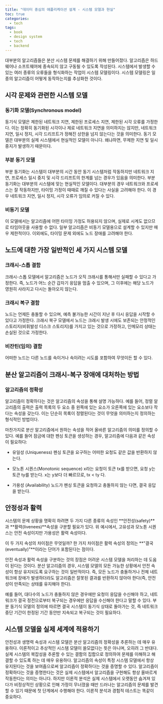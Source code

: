 ```yaml
---
title: "데이터 중심의 애플리케이션 설계 - 시스템 모델과 현실"
toc: true
categories:
  - tech
tags:
  - book
  - design system
  - tech
  - backend
---
```


대부분의 알고리즘들은 분산 시스템 문제를 해결하기 위해 만들어졌다.
알고리즘은 하드웨어나 소프트웨어에 종속되지 않고 구동될 수 있도록 작성된다.
시스템에서 발생할 수 있는 여러 종류의 오류들을 형식화하는 작업이 시스템 모델링이다.
시스템 모델링은 일종의 알고리즘이 어떻게 동작하는지를 추상화한 것이다.

## 시각 문제와 관련한 시스템 모델

### 동기화 모델(Synchronous model)

동기식 모델은 제한된 네트워크 지연, 제한된 프로세스 지연, 제한된 시각 오류를 가정한다.
이는 정확히 동기화된 시각이나 제로 네트워크 지연을 의미하지는 않지만, 네트워크 지연, 일시 정지, 시각 드리프트가 정해진 상한을 넘지 않는다는 것을 의미한다. 동기 모델은 대부분의 실제 시스템에서 현실적인 모델이 아니다. 왜냐하면, 무제한 지연 및 일시 중지가 발생하기 때문이다.

### 부분 동기 모델

부분 동기화는 시스템이 대부분의 시간 동안 동기 시스템처럼 작동하지만 네트워크 지연, 프로세스 일시 중지 및 시각 드리프트의 한계를 넘는 경우가 있음을 의미한다. 부분 동기화는 대부분의 시스템에 맞는 현실적인 모델이다. 대부분의 경우 네트워크와 프로세스는 잘 작동하지만, 타이밍 가정이 때때로 깨질 수 있다는 사실을 고려해야 한다. 이 경우 네트워크 지연, 일시 정지, 시각 오류가 임의로 커질 수 있다.

### 비동기 모델

이 모델에서는 알고리즘에 어떤 타이밍 가정도 허용되지 않으며, 실제로 시계도 없으므로 타임아웃을 사용할 수 없다.
일부 알고리즘은 비동기 모델용으로 설계할 수 있지만 매우 제한적이다.
이외에도, 타이밍 문제 외에도 노드 장애를 고려해야 한다.

## 노드에 대한 가장 일반적인 세 가지 시스템 모델

### 크래시-스톱 결함

크래시-스톱 모델에서 알고리즘은 노드가 오직 크래시를 통해서만 실패할 수 있다고 가정한다. 즉, 노드가 어느 순간 갑자기 응답을 멈출 수 있으며, 그 이후에는 해당 노드가 영원히 사라지고 다시는 돌아오지 않는다.

### 크래시 복구 결함

노드는 언제든 충돌할 수 있으며, 예측 불가능한 시간이 지난 후 다시 응답을 시작할 수 있다고 가정한다.
크래시 복구 모델에서 노드는 크래시 발생 시에도 보존되는 안정적인 스토리지(비휘발성 디스크 스토리지)를 가지고 있는 것으로 가정하고, 인메모리 상태는 손실된 것으로 가정한다.

### 비잔틴(임의) 결함

어떠한 노드는 다른 노드를 속이거나 속이려는 시도를 포함하여 무엇이든 할 수 있다.

## 분산 알고리즘이 크래시-복구 장애에 대처하는 방법

### 알고리즘의 정확성

알고리즘이 정확하다는 것은 알고리즘의 속성을 통해 설명 가능하다.
예를 들어, 정렬 알고리즘의 출력은 출력 목록의 두 요소 중 왼쪽에 있는 요소가 오른쪽에 있는 요소보다 작다는 속성을 갖는다.
이는 단순히 목록이 정렬된다는 것이 무엇을 의미하는지 정의하는 형식적인 방법이다.

마찬가지로 분산 알고리즘에서 원하는 속성을 적어 올바른 알고리즘의 의미를 정의할 수 있다.
예를 들어 잠금에 대한 펜싱 토큰을 생성하는 경우, 알고리즘에 다음과 같은 속성이 필요하다:

- 유일성 (Uniqueness)
  펜싱 토큰을 요구하는 어떠한 요청도 같은 값을 반환하지 않는다.

- 모노톤 시퀀스(Monotonic sequence)
  x라는 요청이 토큰 tx를 받으면, 요청 y는 토큰 ty를 받는다. x는 y보다 더 빠르므로, tx \< ty 다.

- 가용성 (Availability)
  노드가 펜싱 토큰을 요청하고 충돌하지 않는 다면, 결국 응답을 받는다.

## 안정성과 활력

시스템의 문제 상황을 명확히 하려면 두 가지 다른 종류의 속성인 **안전성(safety)**과 **활력(livenees)**속성을 구분할 필요가 있다.
위 예시에서, 고유성과 모노톤 시퀀스는 안전 속성이지만 가용성은 활력 속성이다.

이 두 가지 속성의 차이점은 무엇일까?
한 가지 차이점은 활력 속성의 정의는 **"결국(eventually)"**이라는 단어가 포함된다는 점이다.

안전 속성과 활력 속성을 구분하는 것의 장점은 어려운 시스템 모델을 처리하는 데 도움이 된다는 것이다.
분산 알고리즘의 경우, 시스템 모델의 모든 가능한 상황에서 안전 속성이 항상 유지되도록 요구하는 것이 일반적이다.
즉, 모든 노드가 충돌하거나 전체 네트워크에 장애가 발생하더라도 알고리즘은 잘못된 결과를 반환하지 않아야 한다(즉, 안전성이 만족되는 상태를 유지해야 한다).

예를 들어, 대다수의 노드가 충돌하지 않은 경우에만 요청이 응답을 수신해야 하고, 네트워크가 결국 정전으로부터 복구되는 경우에만 응답을 수신해야 한다고 말할 수 있다.
부분 동기식 모델의 정의에 따르면 결국 시스템이 동기식 상태로 돌아가는 것, 즉 네트워크 중단 기간이 한정된 기간 동안만 지속되고 복구되는 것이 필요하다.

## 시스템 모델을 실제 세계에 적용하기

안전성과 생명력 속성과 시스템 모델은 분산 알고리즘의 정확성을 추론하는 데 매우 유용하다.
이론적이고 추상적인 시스템 모델이 쓸모없다는 뜻은 아니며, 오히려 그 반대다.
실제 시스템의 복잡성을 추론할 수 있는 결함의 집합으로 정의하여 문제를 이해하고 해결할 수 있도록 하는 데 매우 유용하다.
알고리즘의 속성이 특정 시스템 모델에서 항상 유지된다는 것을 보여줌으로써 알고리즘이 정확하다는 것을 증명할 수 있다.
알고리즘이 정확하다는 것을 증명한다는 것은 실제 시스템에서 알고리즘을 구현해도 항상 올바르게 작동한다는 의미는 아니다.
하지만 이론적 분석은 실제 시스템에서 오랫동안 숨겨져 있다가 비정상적인 상황으로 인해 가정이 무너졌을 때만 드러나는 알고리즘의 문제를 발견할 수 있기 때문에 첫 단계에서 수행해야 한다.
이론적 분석과 경험적 테스트는 똑같이 중요하다.

